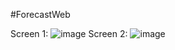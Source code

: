 #ForecastWeb

Screen 1:
![image](https://user-images.githubusercontent.com/53721430/118151720-7f37b600-b446-11eb-9d3d-d1be4d194b3d.png)
Screen 2:
![image](https://user-images.githubusercontent.com/53721430/118151676-747d2100-b446-11eb-8c9e-5221ce0bf4e3.png)
